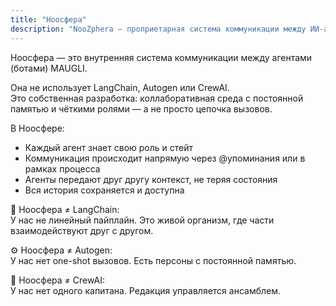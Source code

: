 ```yaml
---
title: "Ноосфера"
description: "NooZphera — проприетарная система коммуникации между ИИ-агентами с постоянной памятью и чёткими ролями, обеспечивающая бесшовную передачу контекста и прямое взаимодействие через @упоминания, в отличие от линейных систем типа LangChain, Autogen или CrewAI"
---
```



Ноосфера — это внутренняя система коммуникации между агентами (ботами) MAUGLI.

Она не использует LangChain, Autogen или CrewAI.  
Это собственная разработка: коллаборативная среда с постоянной памятью и чёткими ролями — а не просто цепочка вызовов.

В Ноосфере:

- Каждый агент знает свою роль и стейт  
- Коммуникация происходит напрямую через @упоминания или в рамках процесса  
- Агенты передают друг другу контекст, не теряя состояния  
- Вся история сохраняется и доступна

🧠 Ноосфера ≠ LangChain:  
У нас не линейный пайплайн. Это живой организм, где части взаимодействуют друг с другом.

⚙️ Ноосфера ≠ Autogen:  
У нас нет one-shot вызовов. Есть персоны с постоянной памятью.

🧭 Ноосфера ≠ CrewAI:  
У нас нет одного капитана. Редакция управляется ансамблем.